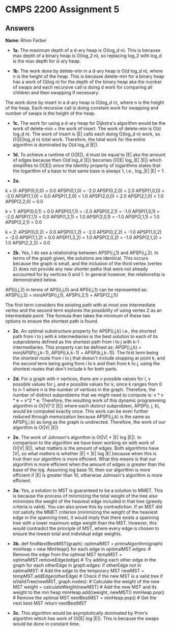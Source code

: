 # CMPS 2200 Assignment 5
## Answers

**Name:** Rhon Farber






- **1a.**
The maximum depth of a d-ary heap is O(log_d n). This is because max depth of a binary heap is O(log_2 n), so replacing log_2 with log_d is the max depth for d-ary heap.

- **1b.**
The work done by delete-min in a d-ary heap is O(d log_d n), where n is the height of the heap. This is because delete-min for a binary heap has a work of O(log n) for the depth of the binary heap aka the number of swaps and each recursive call is doing d work for comparing all children and then swapping if necessary. 

The work done by insert in a d-ary heap is O(log_d n), where n is the height of the heap. Each recursive call is doing constant work for swapping and number of swaps is the height of the heap.

- **1c.**
The work for using a d-ary heap for Dijkstra's algorithm would be the work of delete-min + the work of insert. The work of delete-min is O(d log_d n). The work of insert is |E| calls each doing O(log_d n) work, so O(|E|log_d n) total work. Therefore, the total work for the entire algorithm is dominated by O(d log_d |E|).

- **1d.**
To achieve a runtime of O(|E|), d must be equal to |E| aka the amount of edges because then O(d log_d |E|) becomes O(|E| log_|E| |E|) which simplifies to O(|E|) since the identity property of logarithms states that the logarithm of a base to that same base is always 1, i.e., log_|E| |E| = 1. 

- **2a.**

k = 0:
APSP(0,0,0) = 0.0
APSP(0,1,0) = -2.0
APSP(0,2,0) = 2.0
APSP(1,0,0) = -2.0
APSP(1,1,0) = 0.0
APSP(1,2,0) = 1.0
APSP(2,0,0) = 2.0
APSP(2,1,0) = 1.0
APSP(2,2,0) = 0.0

k = 1:
APSP(0,0,1) = 0.0
APSP(0,1,1) = -2.0
APSP(0,2,1) = -1.0
APSP(1,0,1) = -2.0
APSP(1,1,1) = 0.0
APSP(1,2,1) = 1.0
APSP(2,0,1) = -1.0
APSP(2,1,1) = 1.0
APSP(2,2,1) = 0.0

k = 2:
APSP(0,0,2) = 0.0
APSP(0,1,2) = -2.0
APSP(0,2,2) = -1.0
APSP(1,0,2) = -2.0
APSP(1,1,2) = 0.0
APSP(1,2,2) = 1.0
APSP(2,0,2) = -1.0
APSP(2,1,2) = 1.0
APSP(2,2,2) = 0.0

- **2b.**
Yes, I do see a relationship between APSP(i,j,1) and APSP(i,j,2). In terms of the graph given, the solutions are identical. This occurs because the graph is small, and the inclusion of the third vertex (vertex 2) does not provide any new shorter paths that were not already accounted for by vertices 0 and 1. In general however, the relationship is demonstrated below.

APS(i,j,2) in terms of APS(i,j,0) and APS(i,j,1) can be represented as:
APSP(i,j,2) = min(APSP(i,j,1), APSP(i,2,1) + APSP(2,j,1))

The first term considers the existing path with at most one intermediate vertex and the second term explores the possibility of using vertex 2 as an intermediate point. The formula then takes the minimum of these two options to ensure the shortest path is found.

- **2c.**
An optimal substructure property for APSP(i,j,k) i.e., the shortest path from i to j with k intermediaries is the best solution to each of its subproblems defined as the shortest path from i to j with k-1 intermediaries. This property can be defined as: APSP(i,j,k) = min(APSP(i,j,k−1), APSP(i,k,k−1) + APSP(k,j,k−1)). The first term being the shortest route from i to j that doesn't include stopping at point k, and the second term being going from i to k and then from k to j, using the shortest routes that don't include k for both parts.

- **2d.**
For a graph with n vertices, there are v possible values for i, v possible values for j, and e possible values for k, since k ranges from 0 to n-1 where n is the number of vertices in the graph. Therefore, the number of distinct subproblems that we might need to compute is: v * v * e = v^2 * e. Therefore, the resulting work of this dynamic programming algorithm is O(|V|^2 |E|) where each distinct subproblem, APSP(i, j, k), would be computed exactly once. This work can be even further reduced through memoization because APSP(i,j,k) is the same as APSP(j,i,k) as long as the graph is undirected. Therefore, the work of our algorithm is O(|V| |E|)

- **2e.**
The work of Johnson's algorithm is O(|V| * |E| log |E|). In comparison to the algorithm we have been working on with work of O(|V| |E|), what matters is the amount of edges. Both algorithms have |V|, so what matters is whether |E| < |E| log |E| because when this is true then our algorithm is more efficient. What this means is that our algorithm is more efficient when the amount of edges is greater than the base of the log. Assuming log base 10, then our algorithm is more efficient if |E| is greater than 10, otherwise Johnson's algorithm is more efficient.

- **3a.**
Yes, a solution to MST is guaranteed to be a solution to MMET. This is because the process of minimizing the total weight of the tree also minimizes the weight of the heaviest edge included in that tree (greedy criteria is valid). You can also prove this by contradiction. If an MST did not satisfy the MMET criterion (minimizing the weight of the heaviest edge in the spanning tree), it would imply that there exists a spanning tree with a lower maximum edge weight than the MST. However, this would contradict the principle of MST, where every edge is chosen to ensure the lowest total and individual edge weights.

- **3b.**
def findNextBestMST(graph):
    optimalMST = primsAlgorithm(graph)
    minHeap = new MinHeap()
    for each edge in optimalMST.edges:
        # Remove the edge from the optimal MST
        tempMST = optimalMST.removeEdge(edge)
        # Try adding each other edge in the graph
        for each otherEdge in graph.edges:
            if otherEdge not in optimalMST:
                # Add the edge to the temporary MST
                newMST = tempMST.addEdge(otherEdge)
                # Check if the new MST is a valid tree
                if isValidTree(newMST, graph.nodes):
                    # Calculate the weight of the new MST
                    weight = calculateWeight(newMST)
                    # Add the new MST and its weight to the min heap
                    minHeap.add((weight, newMST))
    minHeap.pop() # Remove the optimal MST
    nextBestMST = minHeap.pop() # Get the next best MST
    return nextBestMST


- **3c.**
This algorithm would be asymptotically dominated by Prim's algorithm which has work of O(|E| log |E|). This is because the swaps would be done in constant time.
